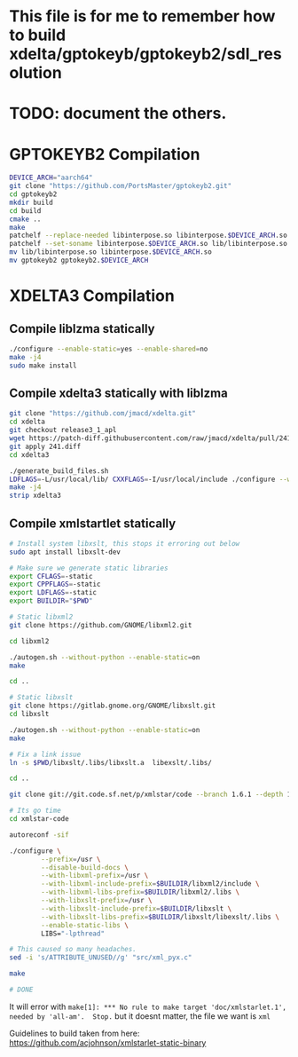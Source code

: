 # This file is for me to remember how to build xdelta/gptokeyb/gptokeyb2/sdl_resolution

# TODO: document the others.

# GPTOKEYB2 Compilation

```sh
DEVICE_ARCH="aarch64"
git clone "https://github.com/PortsMaster/gptokeyb2.git"
cd gptokeyb2
mkdir build
cd build
cmake ..
make
patchelf --replace-needed libinterpose.so libinterpose.$DEVICE_ARCH.so gptokeyb2
patchelf --set-soname libinterpose.$DEVICE_ARCH.so lib/libinterpose.so
mv lib/libinterpose.so libinterpose.$DEVICE_ARCH.so
mv gptokeyb2 gptokeyb2.$DEVICE_ARCH
```

# XDELTA3 Compilation

## Compile liblzma statically
```sh
./configure --enable-static=yes --enable-shared=no
make -j4
sudo make install
```

## Compile xdelta3 statically with liblzma

```sh
git clone "https://github.com/jmacd/xdelta.git"
cd xdelta
git checkout release3_1_apl
wget https://patch-diff.githubusercontent.com/raw/jmacd/xdelta/pull/241.diff
git apply 241.diff
cd xdelta3

./generate_build_files.sh
LDFLAGS=-L/usr/local/lib/ CXXFLAGS=-I/usr/local/include ./configure --with-liblzma
make -j4
strip xdelta3
```


## Compile xmlstartlet statically

```sh
# Install system libxslt, this stops it erroring out below
sudo apt install libxslt-dev

# Make sure we generate static libraries
export CFLAGS=-static
export CPPFLAGS=-static
export LDFLAGS=-static
export BUILDIR="$PWD"

# Static libxml2
git clone https://github.com/GNOME/libxml2.git

cd libxml2

./autogen.sh --without-python --enable-static=on
make

cd ..

# Static libxslt
git clone https://gitlab.gnome.org/GNOME/libxslt.git
cd libxslt

./autogen.sh --without-python --enable-static=on
make

# Fix a link issue
ln -s $PWD/libxslt/.libs/libxslt.a  libexslt/.libs/

cd ..

git clone git://git.code.sf.net/p/xmlstar/code --branch 1.6.1 --depth 1 xmlstar-code

# Its go time
cd xmlstar-code

autoreconf -sif

./configure \
        --prefix=/usr \
        --disable-build-docs \
        --with-libxml-prefix=/usr \
        --with-libxml-include-prefix=$BUILDIR/libxml2/include \
        --with-libxml-libs-prefix=$BUILDIR/libxml2/.libs \
        --with-libxslt-prefix=/usr \
        --with-libxslt-include-prefix=$BUILDIR/libxslt \
        --with-libxslt-libs-prefix=$BUILDIR/libxslt/libexslt/.libs \
        --enable-static-libs \
        LIBS="-lpthread"

# This caused so many headaches.
sed -i 's/ATTRIBUTE_UNUSED//g' "src/xml_pyx.c"

make

# DONE

```

It will error with `make[1]: *** No rule to make target 'doc/xmlstarlet.1', needed by 'all-am'.  Stop.` but it doesnt matter, the file we want is `xml`

Guidelines to build taken from here: https://github.com/acjohnson/xmlstarlet-static-binary
